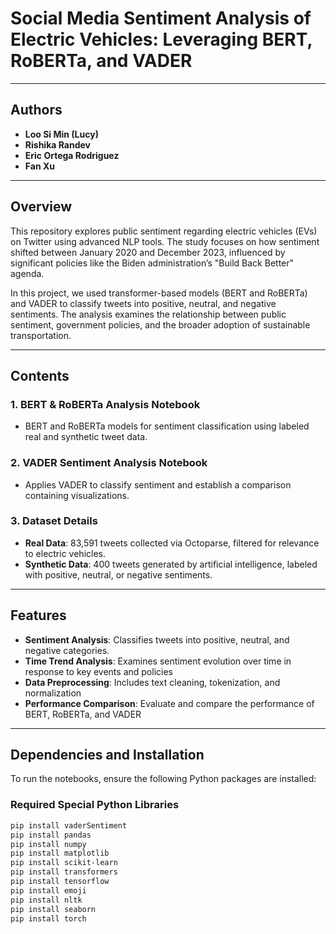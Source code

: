 # Social Media Sentiment Analysis of Electric Vehicles: Leveraging BERT, RoBERTa, and VADER
---

## Authors

- **Loo Si Min (Lucy)**  
- **Rishika Randev**  
- **Eric Ortega Rodriguez**  
- **Fan Xu**
---
## Overview

This repository explores public sentiment regarding electric vehicles (EVs) on Twitter using advanced NLP tools. The study focuses on how sentiment shifted between January 2020 and December 2023, influenced by significant policies like the Biden administration’s "Build Back Better" agenda.

In this project, we used transformer-based models (BERT and RoBERTa) and VADER to classify tweets into positive, neutral, and negative sentiments. The analysis examines the relationship between public sentiment, government policies, and the broader adoption of sustainable transportation.

---

## Contents

### 1. **BERT & RoBERTa Analysis Notebook**
- BERT and RoBERTa models for sentiment classification using labeled real and synthetic tweet data.

### 2. **VADER Sentiment Analysis Notebook**
- Applies VADER to classify sentiment and establish a comparison containing visualizations.

### 3. **Dataset Details**
- **Real Data**: 83,591 tweets collected via Octoparse, filtered for relevance to electric vehicles.
- **Synthetic Data**: 400 tweets generated by artificial intelligence, labeled with positive, neutral, or negative sentiments. 

---

## Features

- **Sentiment Analysis**: Classifies tweets into positive, neutral, and negative categories.
- **Time Trend Analysis**: Examines sentiment evolution over time in response to key events and policies
- **Data Preprocessing**: Includes text cleaning, tokenization, and normalization
- **Performance Comparison**: Evaluate and compare the performance of BERT, RoBERTa, and VADER

---

## Dependencies and Installation

To run the notebooks, ensure the following Python packages are installed:

### Required Special Python Libraries
   ```bash
   pip install vaderSentiment
   pip install pandas
   pip install numpy
   pip install matplotlib
   pip install scikit-learn
   pip install transformers
   pip install tensorflow
   pip install emoji
   pip install nltk
   pip install seaborn
   pip install torch
   ```




